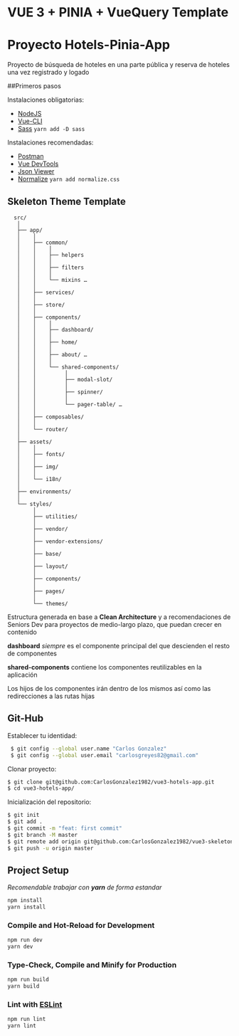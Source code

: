 # VUE 3 + PINIA + VueQuery Template

# Proyecto Hotels-Pinia-App

Proyecto de búsqueda de hoteles en una parte pública y reserva de hoteles una vez registrado y logado


##Primeros pasos

Instalaciones obligatorias:

* [NodeJS](https://nodejs.org/es/)
* [Vue-CLI](https://cli.vuejs.org/guide/installation.html)
* [Sass](https://sass-lang.com/install)
`yarn add -D sass`

Instalaciones recomendadas:

* [Postman](https://www.postman.com/downloads/)
* [Vue DevTools](https://chrome.google.com/webstore/detail/vuejs-devtools/nhdogjmejiglipccpnnnanhbledajbpd?hl=en) 
* [Json Viewer](https://chrome.google.com/webstore/detail/json-viewer-pro/eifflpmocdbdmepbjaopkkhbfmdgijcc) 
* [Normalize](https://necolas.github.io/normalize.css/)
`yarn add normalize.css`


## Skeleton Theme Template

```text
  src/
   │
   ├── app/
   │	│
   │	├── common/
   │	│    │   
   │	│    ├── helpers
   │	│    │
   │	│    ├── filters
   │	│    │
   │	│    └── mixins …
   │	│	
   │	├── services/
   │	│	
   │	├── store/
   │	│
   │	├── components/
   │	│    │
   │	│    ├── dashboard/
   │	│    │
   │	│    ├── home/
   │	│    │
   │    │    ├── about/ …
   │    │    │
   │	│    └── shared-components/
   │	│         │
   │	│         ├── modal-slot/
   │	│         │
   │	│         ├── spinner/
   │	│         │
   │	│         └── pager-table/ …
   │	│
   │	├── composables/
   │	│
   │	└── router/
   │
   ├── assets/
   │    │
   │    ├── fonts/
   │    │
   │    ├── img/
   │    │
   │    └── i18n/
   │	   
   ├── environments/
   │	
   └── styles/
        │    
        ├── utilities/
        │
        ├── vendor/
        │
        ├── vendor-extensions/
        │
        ├── base/
        │
        ├── layout/
        │
        ├── components/
        │
        ├── pages/
        │
        └── themes/
```

Estructura generada en base a **Clean Architecture** y a recomendaciones de Seniors Dev para proyectos de medio-largo plazo, que puedan crecer en contenido

**dashboard** _siempre_ es el componente principal del que descienden el resto de componentes

**shared-components** contiene los componentes reutilizables en la aplicación

Los hijos de los componentes irán dentro de los mismos así como las redirecciones a las rutas hijas


## Git-Hub

Establecer tu identidad:

```bash
 $ git config --global user.name "Carlos Gonzalez"
 $ git config --global user.email "carlosgreyes82@gmail.com"
 ```

Clonar proyecto:

 ```bash
 $ git clone git@github.com:CarlosGonzalez1982/vue3-hotels-app.git
 $ cd vue3-hotels-app/
 ```

Inicialización del repositorio:

 ```bash
 $ git init
 $ git add .
 $ git commit -m "feat: first commit"
 $ git branch -M master
 $ git remote add origin git@github.com:CarlosGonzalez1982/vue3-skeleton.git
 $ git push -u origin master
 ```


## Project Setup

_Recomendable trabajar con **yarn** de forma estandar_

```sh
npm install
yarn install
```

### Compile and Hot-Reload for Development

```sh
npm run dev
yarn dev
```

### Type-Check, Compile and Minify for Production

```sh
npm run build
yarn build
```

### Lint with [ESLint](https://eslint.org/)

```sh
npm run lint
yarn lint
```
